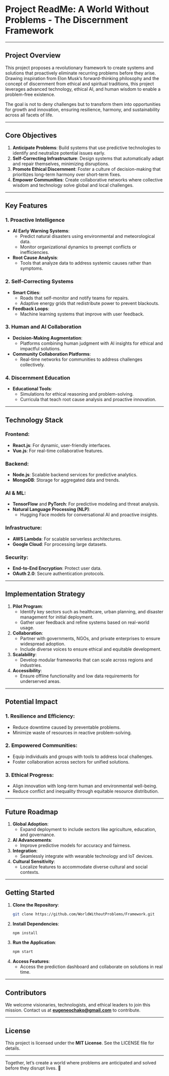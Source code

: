 # **Project ReadMe: A World Without Problems - The Discernment Framework**

---

## **Project Overview**
This project proposes a revolutionary framework to create systems and solutions that proactively eliminate recurring problems before they arise. Drawing inspiration from Elon Musk’s forward-thinking philosophy and the concept of discernment from ethical and spiritual traditions, this project leverages advanced technology, ethical AI, and human wisdom to enable a problem-free existence.

The goal is not to deny challenges but to transform them into opportunities for growth and innovation, ensuring resilience, harmony, and sustainability across all facets of life.

---

## **Core Objectives**
1. **Anticipate Problems**: Build systems that use predictive technologies to identify and neutralize potential issues early.
2. **Self-Correcting Infrastructure**: Design systems that automatically adapt and repair themselves, minimizing disruptions.
3. **Promote Ethical Discernment**: Foster a culture of decision-making that prioritizes long-term harmony over short-term fixes.
4. **Empower Communities**: Create collaborative networks where collective wisdom and technology solve global and local challenges.

---

## **Key Features**
### **1. Proactive Intelligence**
- **AI Early Warning Systems**:
  - Predict natural disasters using environmental and meteorological data.
  - Monitor organizational dynamics to preempt conflicts or inefficiencies.
- **Root Cause Analysis**:
  - Tools that analyze data to address systemic causes rather than symptoms.

### **2. Self-Correcting Systems**
- **Smart Cities**:
  - Roads that self-monitor and notify teams for repairs.
  - Adaptive energy grids that redistribute power to prevent blackouts.
- **Feedback Loops**:
  - Machine learning systems that improve with user feedback.

### **3. Human and AI Collaboration**
- **Decision-Making Augmentation**:
  - Platforms combining human judgment with AI insights for ethical and impactful solutions.
- **Community Collaboration Platforms**:
  - Real-time networks for communities to address challenges collectively.

### **4. Discernment Education**
- **Educational Tools**:
  - Simulations for ethical reasoning and problem-solving.
  - Curricula that teach root cause analysis and proactive innovation.

---

## **Technology Stack**
### **Frontend**:
- **React.js**: For dynamic, user-friendly interfaces.
- **Vue.js**: For real-time collaborative features.

### **Backend**:
- **Node.js**: Scalable backend services for predictive analytics.
- **MongoDB**: Storage for aggregated data and trends.

### **AI & ML**:
- **TensorFlow** and **PyTorch**: For predictive modeling and threat analysis.
- **Natural Language Processing (NLP)**:
  - Hugging Face models for conversational AI and proactive insights.

### **Infrastructure**:
- **AWS Lambda**: For scalable serverless architectures.
- **Google Cloud**: For processing large datasets.

### **Security**:
- **End-to-End Encryption**: Protect user data.
- **OAuth 2.0**: Secure authentication protocols.

---

## **Implementation Strategy**
1. **Pilot Program**:
   - Identify key sectors such as healthcare, urban planning, and disaster management for initial deployment.
   - Gather user feedback and refine systems based on real-world usage.
2. **Collaboration**:
   - Partner with governments, NGOs, and private enterprises to ensure widespread adoption.
   - Include diverse voices to ensure ethical and equitable development.
3. **Scalability**:
   - Develop modular frameworks that can scale across regions and industries.
4. **Accessibility**:
   - Ensure offline functionality and low data requirements for underserved areas.

---

## **Potential Impact**
### **1. Resilience and Efficiency**:
- Reduce downtime caused by preventable problems.
- Minimize waste of resources in reactive problem-solving.

### **2. Empowered Communities**:
- Equip individuals and groups with tools to address local challenges.
- Foster collaboration across sectors for unified solutions.

### **3. Ethical Progress**:
- Align innovation with long-term human and environmental well-being.
- Reduce conflict and inequality through equitable resource distribution.

---

## **Future Roadmap**
1. **Global Adoption**:
   - Expand deployment to include sectors like agriculture, education, and governance.
2. **AI Advancements**:
   - Improve predictive models for accuracy and fairness.
3. **Integration**:
   - Seamlessly integrate with wearable technology and IoT devices.
4. **Cultural Sensitivity**:
   - Localize features to accommodate diverse cultural and social contexts.

---

## **Getting Started**
1. **Clone the Repository**:
   ```bash
   git clone https://github.com/WorldWithoutProblems/Framework.git
   ```
2. **Install Dependencies**:
   ```bash
   npm install
   ```
3. **Run the Application**:
   ```bash
   npm start
   ```
4. **Access Features**:
   - Access the prediction dashboard and collaborate on solutions in real time.

---

## **Contributors**
We welcome visionaries, technologists, and ethical leaders to join this mission. Contact us at **eugeneochako@gmail.com** to contribute.

---

## **License**
This project is licensed under the **MIT License**. See the LICENSE file for details.

---

Together, let’s create a world where problems are anticipated and solved before they disrupt lives. 🌟